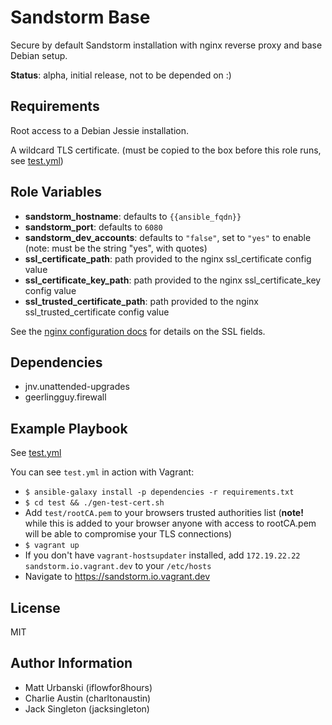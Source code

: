 Sandstorm Base
=========

Secure by default Sandstorm installation with nginx reverse proxy and base
Debian setup.

**Status**: alpha, initial release, not to be depended on :)

Requirements
------------

Root access to a Debian Jessie installation.

A wildcard TLS certificate. (must be copied to the box before this role runs, see [test.yml](test.yml))

Role Variables
--------------

* **sandstorm_hostname**: defaults to `{{ansible_fqdn}}`
* **sandstorm_port**: defaults to `6080`
* **sandstorm_dev_accounts**: defaults to `"false"`, set to `"yes"` to enable
  (note: must be the string "yes", with quotes)
* **ssl_certificate_path**: path provided to the nginx ssl_certificate config value
* **ssl_certificate_key_path**: path provided to the nginx ssl_certificate_key config value
* **ssl_trusted_certificate_path**: path provided to the nginx ssl_trusted_certificate config value

See the [nginx configuration
docs](http://nginx.org/en/docs/http/ngx_http_ssl_module.html#ssl_certificate)
for details on the SSL fields.

Dependencies
------------

* jnv.unattended-upgrades
* geerlingguy.firewall

Example Playbook
----------------

See [test.yml](test.yml)

You can see `test.yml` in action with Vagrant:

* `$ ansible-galaxy install -p dependencies -r requirements.txt`
* `$ cd test && ./gen-test-cert.sh`
* Add `test/rootCA.pem` to your browsers trusted authorities list (**note!**
  while this is added to your browser anyone with access to rootCA.pem will be
  able to compromise your TLS connections)
* `$ vagrant up`
* If you don't have `vagrant-hostsupdater` installed, add `172.19.22.22  sandstorm.io.vagrant.dev` to your `/etc/hosts`
* Navigate to https://sandstorm.io.vagrant.dev

License
-------

MIT

Author Information
------------------

* Matt Urbanski (iflowfor8hours)
* Charlie Austin (charltonaustin)
* Jack Singleton (jacksingleton)

